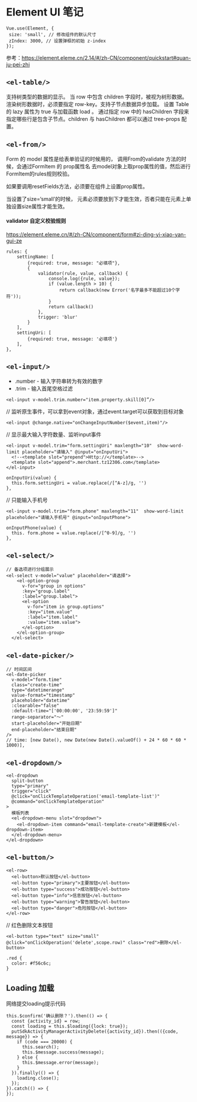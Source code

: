 # Element UI 笔记

```
Vue.use(Element, {
 size: 'small', // 修改组件的默认尺寸
 zIndex: 3000, // 设置弹框的初始 z-index
});
```

参考：https://element.eleme.cn/2.14/#/zh-CN/component/quickstart#quan-ju-pei-zhi

## `<el-table/>`

支持树类型的数据的显示。
当 row 中包含 children 字段时，被视为树形数据。
渲染树形数据时，必须要指定 row-key。支持子节点数据异步加载。
设置 Table 的 lazy 属性为 true 与加载函数 load 。
通过指定 row 中的 hasChildren 字段来指定哪些行是包含子节点。children 与 hasChildren 都可以通过 tree-props 配置。

## `<el-from/>`

Form 的 model 属性是给表单验证的时候用的，
调用From的validate 方法的时候，会通过FormItem 的 prop属性名 去model对象上取prop属性的值，然后进行FormItem的rules规则校验。

如果要调用resetFields方法，必须要在<form-item/>组件上设置prop属性。

当<el-from/>设置了size=‘small’的时候，<el-select/> <el-input/> 元素必须要放到<el-form-item/>下才能生效，否者只能在<el-select/>元素上单独设置size属性才能生效。

#### validator 自定义校验规则

https://element.eleme.cn/#/zh-CN/component/form#zi-ding-yi-xiao-yan-gui-ze

```
rules: {
	settingName: [
		{required: true, message: "必填项"},
		{
			validator(rule, value, callback) {
				console.log({rule, value});
				if (value.length > 10) {
					return callback(new Error('名字最多不能超过10个字符'));
				}
				return callback()
			},
			trigger: 'blur'
		}
	],
	settingUri: [
		{required: true, message: '必填项'}
	],
},
```

## `<el-input/>`

* .number - 输入字符串转为有效的数字
* .trim - 输入首尾空格过滤

`<el-input v-model.trim.number="item.property.skill[0]”/>`

// 监听原生事件，可以拿到event对象，通过event.target可以获取到目标对象

`<el-input @change.native="onChangeInputNumber($event,item)"/>`

// 显示最大输入字符数量、监听input事件

```
<el-input v-model.trim="form.settingUri" maxlength="10"  show-word-limit placeholder="请输入" @input="onInputUri">
  <!--<template slot="prepend">Http://</template>-->
  <template slot="append">.merchant.tz12306.com</template>
</el-input>

onInputUri(value) {
  this.form.settingUri = value.replace(/[^A-z]/g, '')
},
```

// 只能输入手机号

```
<el-input v-model.trim="form.phone" maxlength="11"  show-word-limit placeholder="请输入手机号" @input="onInputPhone">

onInputPhone(value) {
  this. form.phone = value.replace(/[^0-9]/g, '')
},
```

## `<el-select/>`
```
// 备选项进行分组展示
<el-select v-model="value" placeholder="请选择">
    <el-option-group
      v-for="group in options"
      :key="group.label"
      :label="group.label">
      <el-option
        v-for="item in group.options"
        :key="item.value"
        :label="item.label"
        :value="item.value">
      </el-option>
    </el-option-group>
  </el-select>
```

## `<el-date-picker/>`
```
// 时间区间
<el-date-picker
  v-model="form.time"
  class="create-time"
  type="datetimerange"
  value-format="timestamp"
  placeholder="datetime"
  :clearable="false"
  :default-time="['00:00:00', '23:59:59']"
  range-separator="～"
  start-placeholder="开始日期"
  end-placeholder="结束日期"
/>
// time: [new Date(), new Date(new Date().valueOf() + 24 * 60 * 60 * 1000)],
```

## `<el-dropdown/>`

```
<el-dropdown
  split-button
  type="primary"
  trigger="click"
  @click="onClickTemplateOperation('email-template-list')"
  @command="onClickTemplateOperation"
>
  模板列表
  <el-dropdown-menu slot="dropdown">
    <el-dropdown-item command="email-template-create">新建模板</el-dropdown-item>
  </el-dropdown-menu>
</el-dropdown>
```


## `<el-button/>`
```
<el-row>
  <el-button>默认按钮</el-button>
  <el-button type="primary">主要按钮</el-button>
  <el-button type="success">成功按钮</el-button>
  <el-button type="info">信息按钮</el-button>
  <el-button type="warning">警告按钮</el-button>
  <el-button type="danger">危险按钮</el-button>
</el-row>
```

// 红色删除文本按钮
```
<el-button type="text" size="small" @click="onClickOperation('delete',scope.row)" class="red">删除</el-button>

.red {
  color: #f56c6c;
}
```

## Loading 加载

网络提交loading提示代码
```
this.$confirm('确认删除？').then(() => {
  const {activity_id} = row;
  const loading = this.$loading({lock: true});
  putSdkActivityManagerActivityDelete({activity_id}).then(({code, message}) => {
    if (code === 20000) {
      this.search();
      this.$message.success(message);
    } else {
      this.$message.error(message);
    }
  }).finally(() => {
    loading.close();
  });
}).catch(() => {
});
```
